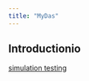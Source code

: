 ```yaml
---
title: "MyDas"
---
```


## Introductionio

[simulation testing](https://github.com/laurieKell/mydas-pkg/blob/master/docs/Simutation_Testing_Data_Poor.html)
